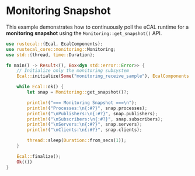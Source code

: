 # Monitoring Snapshot

This example demonstrates how to continuously poll the eCAL runtime for a **monitoring snapshot** using the `Monitoring::get_snapshot()` API.

```rust
use rustecal::{Ecal, EcalComponents};
use rustecal_core::monitoring::Monitoring;
use std::{thread, time::Duration};

fn main() -> Result<(), Box<dyn std::error::Error>> {
    // Initialize only the monitoring subsystem
    Ecal::initialize(Some("monitoring_receive_sample"), EcalComponents::MONITORING, None)?;

    while Ecal::ok() {
        let snap = Monitoring::get_snapshot()?;

        println!("=== Monitoring Snapshot ===\n");
        println!("Processes:\n{:#?}", snap.processes);
        println!("\nPublishers:\n{:#?}", snap.publishers);
        println!("\nSubscribers:\n{:#?}", snap.subscribers);
        println!("\nServers:\n{:#?}", snap.servers);
        println!("\nClients:\n{:#?}", snap.clients);

        thread::sleep(Duration::from_secs(1));
    }

    Ecal::finalize();
    Ok(())
}
```
